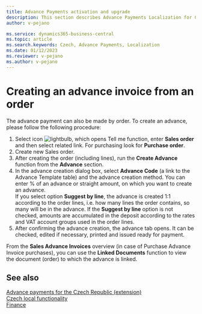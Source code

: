 ```yaml
---
title: Advance Payments activation and upgrade
description: This section describes Advance Payments Localization for Czech extension functionality.
author: v-pejano

ms.service: dynamics365-business-central
ms.topic: article
ms.search.keywords: Czech, Advance Payments, Localization
ms.date: 01/12/2023
ms.reviewer: v-pejano
ms.author: v-pejano
---
```


# Creating an advance invoice from an order  

The advance payment can also be made by order. To create an advance, please follow the following procedure:

1. Select icon ![lightbulb, which opens Tell me function](../../media/ui-search/search_small.png "Tell me what do you want to do"), enter **Sales order** and then select related link. For purchasing look for **Purchase order**.
2. Create new Sales order.
3. After creating the order (including lines), run the **Create Advance** function from the **Advance** section.  
4. In the advance creation dialog box, select **Advance Code** (a link to the Advance Template table) and the advance creation method. You can enter % of an advance or straight amount, on which you want to create an advance.  
If you select option **Suggest by line**, the advance is created 1:1 according to the order lines, i.e. how many lines the order contains, so many will be in the advance. If the **Suggest by line** option is not checked, amounts are accumulated in the deposit according to the rates and VAT account groups used in the order lines.
5. After confirming the advance creation, the advance tab opens.  It can be checked, edited if necessary, printed and issued ready for payment.

From the **Sales Advance Invoices** overview (in case of Purchase Advance Invoice purchases), you can use the **Linked Documents** function to view the document (order) to which the advance is linked.

## See also

[Advance payments for the Czech Republic (extension)](ui-extensions-advance-payments-localization-cz.md)  
[Czech local functionality](czech-local-functionality.md)  
[Finance](../../finance.md)
